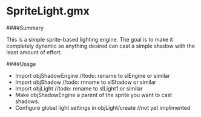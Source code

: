 SpriteLight.gmx
===============

####Summary

  This is a simple sprite-based lighting engine.  The goal is to make it completely dynamic so anything desired can cast a simple shadow with the least amount of effort.

####Usage

* Import objShadowEngine  //todo: rename to slEngine or similar
* Import objShadow        //todo: rnname to slShadow or similar
* Import objLight         //todo: rename to slLight1 or similar
* Make objShadowEngine a parent of the sprite you want to cast shadows.
* Configure global light settings in objLight/create  //not yet implimented
